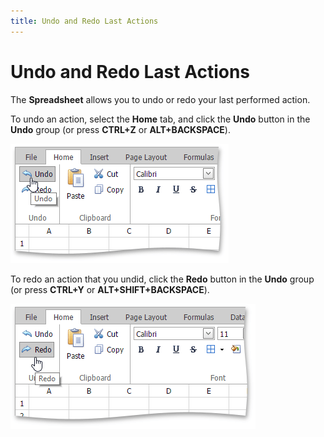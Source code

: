 ```yaml
---
title: Undo and Redo Last Actions
---
```

# Undo and Redo Last Actions
The **Spreadsheet** allows you to undo or redo your last performed action.

To undo an action, select the **Home** tab, and click the **Undo** button in the **Undo** group (or press **CTRL+Z** or **ALT+BACKSPACE**).

![EUD_ASPxSpreadsheet-Undo](../../../images/Img26012.png)

To redo an action that you undid, click the **Redo** button in the **Undo** group (or press **CTRL+Y** or **ALT+SHIFT+BACKSPACE**).

![EUD_ASPxSpreadsheet-Redo](../../../images/Img26013.png)